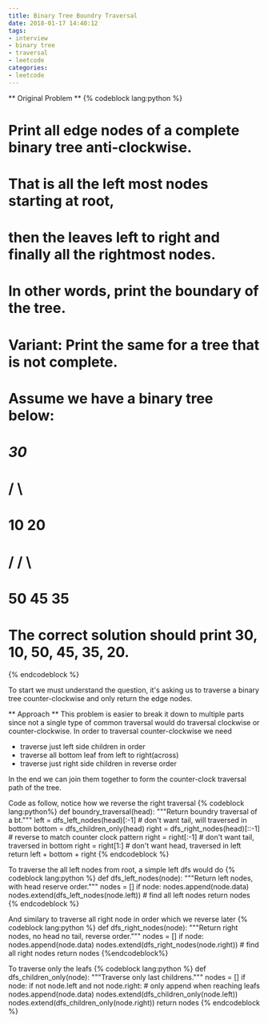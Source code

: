 ```yaml
---
title: Binary Tree Boundry Traversal
date: 2018-01-17 14:40:12
tags:
- interview
- binary tree
- traversal
- leetcode
categories:
- leetcode
---
```


** Original Problem **
{% codeblock lang:python %}
# Print all edge nodes of a complete binary tree anti-clockwise.
# That is all the left most nodes starting at root,
# then the leaves left to right and finally all the rightmost nodes.
# In other words, print the boundary of the tree.

# Variant: Print the same for a tree that is not complete.


# Assume we have a binary tree below:

#     _30_
#    /    \
#   10    20
#  /     /  \
# 50    45  35
# The correct solution should print 30, 10, 50, 45, 35, 20.
{% endcodeblock %}

<!--more-->

To start we must understand the question, it's asking us to traverse a binary tree
counter-clockwise and only return the edge nodes.

** Approach **
This problem is easier to break it down to multiple parts since not a single type
of common traversal would do traversal clockwise or counter-clockwise.
In order to traversal counter-clockwise we need
- traverse just left side children in order
- traverse all bottom leaf from left to right(across)
- traverse just right side children in reverse order

In the end we can join them together to form the counter-clock traversal path of the tree.

Code as follow, notice how we reverse the right traversal
{% codeblock lang:python%}
def boundry_traversal(head):
    """Return boundry traversal of a bt."""
    left = dfs_left_nodes(head)[:-1]  # don't want tail, will traversed in bottom
    bottom = dfs_children_only(head)
    right = dfs_right_nodes(head)[::-1]  # reverse to match counter clock pattern
    right = right[:-1]  # don't want tail, traversed in bottom
    right = right[1:]  # don't want head, traversed in left
    return left + bottom + right
{% endcodeblock %}

To traverse the all left nodes from root, a simple left dfs would do
{% codeblock lang:python %}
def dfs_left_nodes(node):
    """Return left nodes, with head reserve order."""
    nodes = []
    if node:
        nodes.append(node.data)
        nodes.extend(dfs_left_nodes(node.left))  # find all left nodes
    return nodes
{% endcodeblock %}

And similary to traverse all right node in order which we reverse later
{% codeblock lang:python %}
def dfs_right_nodes(node):
    """Return right nodes, no head no tail, reverse order."""
    nodes = []
    if node:
        nodes.append(node.data)
        nodes.extend(dfs_right_nodes(node.right))  # find all right nodes
    return nodes
{%endcodeblock%}

To traverse only the leafs
{% codeblock lang:python %}
def dfs_children_only(node):
    """Traverse only last childrens."""
    nodes = []
    if node:
        if not node.left and not node.right:  # only append when reaching leafs
            nodes.append(node.data)
        nodes.extend(dfs_children_only(node.left))
        nodes.extend(dfs_children_only(node.right))
    return nodes
{% endcodeblock %}